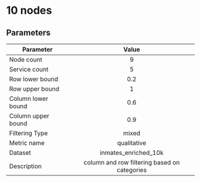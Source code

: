 # 10 nodes

## Parameters

| Parameter | Value |
| --------- | :---: |
| Node count | 9 |
| Service count | 5 |
| Row lower bound | 0.2 |
| Row upper bound | 1 |
| Column lower bound | 0.6 |
| Column upper bound | 0.9 |
| Filtering Type | mixed |
| Metric name | qualitative |
| Dataset | inmates_enriched_10k |
| Description | column and row filtering based on categories |

